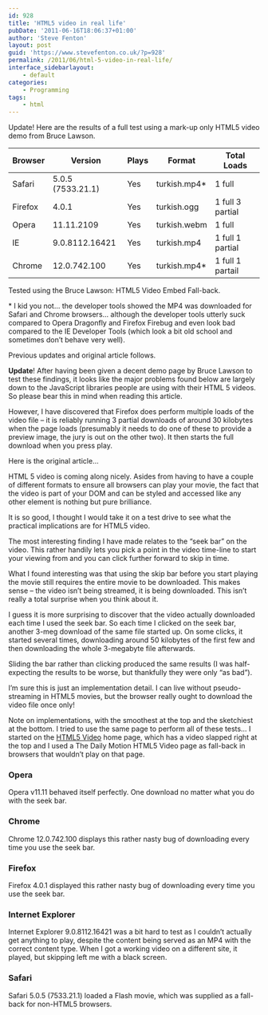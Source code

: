 ```yaml
---
id: 928
title: 'HTML5 video in real life'
pubDate: '2011-06-16T18:06:37+01:00'
author: 'Steve Fenton'
layout: post
guid: 'https://www.stevefenton.co.uk/?p=928'
permalink: /2011/06/html-5-video-in-real-life/
interface_sidebarlayout:
    - default
categories:
    - Programming
tags:
    - html
---
```


Update! Here are the results of a full test using a mark-up only HTML5 video demo from Bruce Lawson.

| Browser | Version | Plays | Format | Total Loads |
|---|---|---|---|---|
| Safari | 5.0.5 (7533.21.1) | Yes | turkish.mp4\* | 1 full |
| Firefox | 4.0.1 | Yes | turkish.ogg | 1 full 3 partial |
| Opera | 11.11.2109 | Yes | turkish.webm | 1 full |
| IE | 9.0.8112.16421 | Yes | turkish.mp4 | 1 full 1 partial |
| Chrome | 12.0.742.100 | Yes | turkish.mp4\* | 1 full 1 partail |

Tested using the Bruce Lawson: HTML5 Video Embed Fall-back.

\* I kid you not… the developer tools showed the MP4 was downloaded for Safari and Chrome browsers… although the developer tools utterly suck compared to Opera Dragonfly and Firefox Firebug and even look bad compared to the IE Developer Tools (which look a bit old school and sometimes don’t behave very well).

Previous updates and original article follows.

**Update**! After having been given a decent demo page by Bruce Lawson to test these findings, it looks like the major problems found below are largely down to the JavaScript libraries people are using with their HTML 5 videos. So please bear this in mind when reading this article.

However, I have discovered that Firefox does perform multiple loads of the video file – it is reliably running 3 partial downloads of around 30 kilobytes when the page loads (presumably it needs to do one of these to provide a preview image, the jury is out on the other two). It then starts the full download when you press play.

Here is the original article…

HTML 5 video is coming along nicely. Asides from having to have a couple of different formats to ensure all browsers can play your movie, the fact that the video is part of your DOM and can be styled and accessed like any other element is nothing but pure brilliance.

It is so good, I thought I would take it on a test drive to see what the practical implications are for HTML5 video.

The most interesting finding I have made relates to the “seek bar” on the video. This rather handily lets you pick a point in the video time-line to start your viewing from and you can click further forward to skip in time.

What I found interesting was that using the skip bar before you start playing the movie still requires the entire movie to be downloaded. This makes sense – the video isn’t being streamed, it is being downloaded. This isn’t really a total surprise when you think about it.

I guess it is more surprising to discover that the video actually downloaded each time I used the seek bar. So each time I clicked on the seek bar, another 3-meg download of the same file started up. On some clicks, it started several times, downloading around 50 kilobytes of the first few and then downloading the whole 3-megabyte file afterwards.

Sliding the bar rather than clicking produced the same results (I was half-expecting the results to be worse, but thankfully they were only “as bad”).

I’m sure this is just an implementation detail. I can live without pseudo-streaming in HTML5 movies, but the browser really ought to download the video file once only!

Note on implementations, with the smoothest at the top and the sketchiest at the bottom. I tried to use the same page to perform all of these tests… I started on the [HTML5 Video](http://html5video.org/) home page, which has a video slapped right at the top and I used a The Daily Motion HTML5 Video page as fall-back in browsers that wouldn’t play on that page.

### Opera

Opera v11.11 behaved itself perfectly. One download no matter what you do with the seek bar.

### Chrome

Chrome 12.0.742.100 displays this rather nasty bug of downloading every time you use the seek bar.

### Firefox

Firefox 4.0.1 displayed this rather nasty bug of downloading every time you use the seek bar.

### Internet Explorer

Internet Explorer 9.0.8112.16421 was a bit hard to test as I couldn’t actually get anything to play, despite the content being served as an MP4 with the correct content type. When I got a working video on a different site, it played, but skipping left me with a black screen.

### Safari

Safari 5.0.5 (7533.21.1) loaded a Flash movie, which was supplied as a fall-back for non-HTML5 browsers.